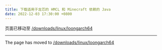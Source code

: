 ```yaml
---
title: 下载适用于龙芯的 HMCL 和 Minecraft 依赖的 Java
date: 2022-12-03 17:30:00 +0800
---
```


页面已移动至 [/downloads/linux/loongarch64](/downloads/linux/loongarch64.html)

---

The page has moved to [/downloads/linux/loongarch64](/downloads/linux/loongarch64.html)

<script>
    /* 等待 5 秒. */
    setTimeout(function() {
        window.location.href = "{{ '/downloads/linux/loongarch64.html' | relative_url  }}";
    }, 5000);
</script>
